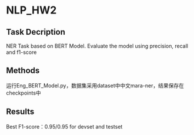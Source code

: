 # NLP_HW2

## Task Decription
NER Task based on BERT Model. Evaluate the model using precision, recall and f1-score

## Methods
运行Eng_BERT_Model.py，数据集采用dataset中中文mara-ner，结果保存在checkpoints中

## Results
Best F1-score：0.95/0.95  for devset and testset
